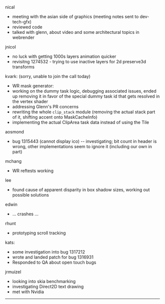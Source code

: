 nical
* meeting with the asian side of graphics (meeting notes sent to dev-tech-gfx)
* reviewed code
* talked with glenn, about video and some architectural topics in webrender



jnicol
* no luck with getting 1000s layers animation quicker
* revisitng 1274532 - trying to use inactive layers for 2d preserve3d transforms



kvark: (sorry, unable to join the call today)
* WR mask generator:
* working on the dummy task logic, debugging associated issues, ended up removing it in favor of the special dummy task id that gets resolved in the vertex shader
* addressing Glenn's PR concerns
* rewriting the whole `clip_stack` module (removing the actual stack part of it, shifting accent onto MaskCacheInfo)
* implementing the actual ClipArea task data instead of using the Tile



aosmond
* bug 1315443 (cannot display ico) -- investigating; bit count in header is wrong, other implementations seem to ignore it (including our own in part)



mchang
* WR reftests working



lee
* found cause of apparent disparity in box shadow sizes, working out possible solutions



edwin
* ... crashes ...



rhunt
* prototyping scroll tracking



kats:
* some investigation into bug 1317212
* wrote and landed patch for bug 1316931
* Responded to QA about open touch bugs



jrmuizel
* looking into skia benchmarking
* investigating Direct2D text drawing
* met with Nvidia

________________



